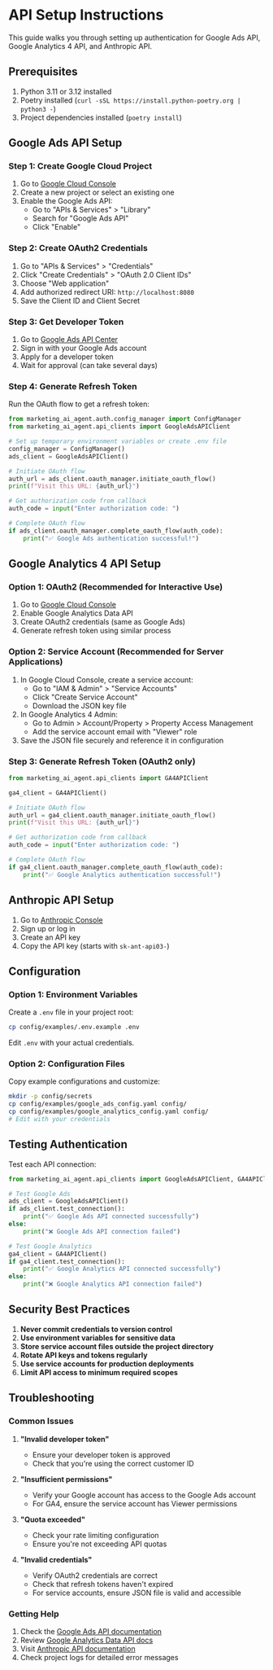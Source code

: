 # API Setup Instructions

This guide walks you through setting up authentication for Google Ads API, Google Analytics 4 API, and Anthropic API.

## Prerequisites

1. Python 3.11 or 3.12 installed
2. Poetry installed (`curl -sSL https://install.python-poetry.org | python3 -`)
3. Project dependencies installed (`poetry install`)

## Google Ads API Setup

### Step 1: Create Google Cloud Project

1. Go to [Google Cloud Console](https://console.cloud.google.com/)
2. Create a new project or select an existing one
3. Enable the Google Ads API:
   - Go to "APIs & Services" > "Library"
   - Search for "Google Ads API"
   - Click "Enable"

### Step 2: Create OAuth2 Credentials

1. Go to "APIs & Services" > "Credentials"
2. Click "Create Credentials" > "OAuth 2.0 Client IDs"
3. Choose "Web application"
4. Add authorized redirect URI: `http://localhost:8080`
5. Save the Client ID and Client Secret

### Step 3: Get Developer Token

1. Go to [Google Ads API Center](https://developers.google.com/google-ads/api/)
2. Sign in with your Google Ads account
3. Apply for a developer token
4. Wait for approval (can take several days)

### Step 4: Generate Refresh Token

Run the OAuth flow to get a refresh token:

```python
from marketing_ai_agent.auth.config_manager import ConfigManager
from marketing_ai_agent.api_clients import GoogleAdsAPIClient

# Set up temporary environment variables or create .env file
config_manager = ConfigManager()
ads_client = GoogleAdsAPIClient()

# Initiate OAuth flow
auth_url = ads_client.oauth_manager.initiate_oauth_flow()
print(f"Visit this URL: {auth_url}")

# Get authorization code from callback
auth_code = input("Enter authorization code: ")

# Complete OAuth flow
if ads_client.oauth_manager.complete_oauth_flow(auth_code):
    print("✅ Google Ads authentication successful!")
```

## Google Analytics 4 API Setup

### Option 1: OAuth2 (Recommended for Interactive Use)

1. Go to [Google Cloud Console](https://console.cloud.google.com/)
2. Enable Google Analytics Data API
3. Create OAuth2 credentials (same as Google Ads)
4. Generate refresh token using similar process

### Option 2: Service Account (Recommended for Server Applications)

1. In Google Cloud Console, create a service account:
   - Go to "IAM & Admin" > "Service Accounts"
   - Click "Create Service Account"
   - Download the JSON key file
2. In Google Analytics 4 Admin:
   - Go to Admin > Account/Property > Property Access Management
   - Add the service account email with "Viewer" role
3. Save the JSON file securely and reference it in configuration

### Step 3: Generate Refresh Token (OAuth2 only)

```python
from marketing_ai_agent.api_clients import GA4APIClient

ga4_client = GA4APIClient()

# Initiate OAuth flow
auth_url = ga4_client.oauth_manager.initiate_oauth_flow()
print(f"Visit this URL: {auth_url}")

# Get authorization code from callback
auth_code = input("Enter authorization code: ")

# Complete OAuth flow
if ga4_client.oauth_manager.complete_oauth_flow(auth_code):
    print("✅ Google Analytics authentication successful!")
```

## Anthropic API Setup

1. Go to [Anthropic Console](https://console.anthropic.com/)
2. Sign up or log in
3. Create an API key
4. Copy the API key (starts with `sk-ant-api03-`)

## Configuration

### Option 1: Environment Variables

Create a `.env` file in your project root:

```bash
cp config/examples/.env.example .env
```

Edit `.env` with your actual credentials.

### Option 2: Configuration Files

Copy example configurations and customize:

```bash
mkdir -p config/secrets
cp config/examples/google_ads_config.yaml config/
cp config/examples/google_analytics_config.yaml config/
# Edit with your credentials
```

## Testing Authentication

Test each API connection:

```python
from marketing_ai_agent.api_clients import GoogleAdsAPIClient, GA4APIClient

# Test Google Ads
ads_client = GoogleAdsAPIClient()
if ads_client.test_connection():
    print("✅ Google Ads API connected successfully")
else:
    print("❌ Google Ads API connection failed")

# Test Google Analytics
ga4_client = GA4APIClient()
if ga4_client.test_connection():
    print("✅ Google Analytics API connected successfully")
else:
    print("❌ Google Analytics API connection failed")
```

## Security Best Practices

1. **Never commit credentials to version control**
2. **Use environment variables for sensitive data**
3. **Store service account files outside the project directory**
4. **Rotate API keys and tokens regularly**
5. **Use service accounts for production deployments**
6. **Limit API access to minimum required scopes**

## Troubleshooting

### Common Issues

1. **"Invalid developer token"**
   - Ensure your developer token is approved
   - Check that you're using the correct customer ID

2. **"Insufficient permissions"**
   - Verify your Google account has access to the Google Ads account
   - For GA4, ensure the service account has Viewer permissions

3. **"Quota exceeded"**
   - Check your rate limiting configuration
   - Ensure you're not exceeding API quotas

4. **"Invalid credentials"**
   - Verify OAuth2 credentials are correct
   - Check that refresh tokens haven't expired
   - For service accounts, ensure JSON file is valid and accessible

### Getting Help

1. Check the [Google Ads API documentation](https://developers.google.com/google-ads/api/)
2. Review [Google Analytics Data API docs](https://developers.google.com/analytics/data/api)
3. Visit [Anthropic API documentation](https://docs.anthropic.com/)
4. Check project logs for detailed error messages